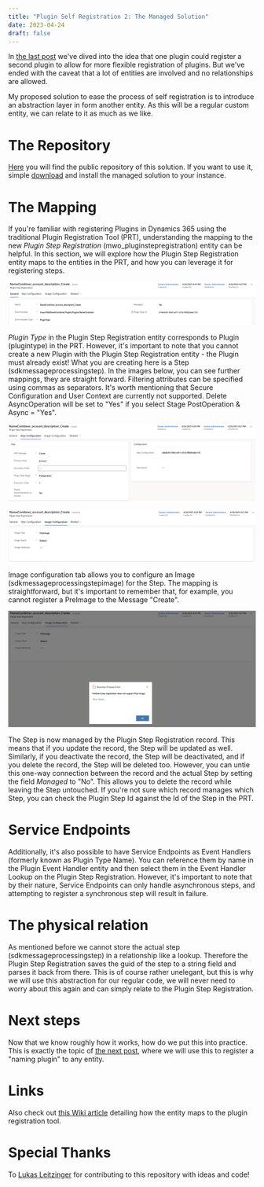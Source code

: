 ```yaml
---
title: "Plugin Self Registration 2: The Managed Solution"
date: 2023-04-24
draft: false
---
```


In [the last post](/post/plugin-self-registration/concept) we've dived into the idea that one plugin could register a second plugin to allow for more flexible registration of plugins. But we've ended with the caveat that a lot of entities are involved and no relationships are allowed.

My proposed solution to ease the process of self registration is to introduce an abstraction layer in form another entity. As this will be a regular custom entity, we can relate to it as much as we like. 

# The Repository
[Here](https://github.com/Kunter-Bunt/D365LivePluginRegistration) you will find the public repository of this solution. If you want to use it, simple [download](https://github.com/Kunter-Bunt/D365LivePluginRegistration/raw/master/LivePluginRegistration_3_0_0_1_managed.zip) and install the managed solution to your instance.

# The Mapping
If you're familiar with registering Plugins in Dynamics 365 using the traditional Plugin Registration Tool (PRT), understanding the mapping to the new _Plugin Step Registration_ (mwo_pluginstepregistration) entity can be helpful. In this section, we will explore how the Plugin Step Registration entity maps to the entities in the PRT, and how you can leverage it for registering steps.

![The event handler here specifies what plugin to execute.](general.png)

_Plugin Type_ in the Plugin Step Registration entity corresponds to Plugin (plugintype) in the PRT. However, it's important to note that you cannot create a new Plugin with the Plugin Step Registration entity - the Plugin must already exist! What you are creating here is a Step (sdkmessageprocessingstep). In the images below, you can see further mappings, they are straight forward. Filtering attributes can be specified using commas as separators. It's worth mentioning that Secure Configuration and User Context are currently not supported. Delete AsyncOperation will be set to "Yes" if you select Stage PostOperation & Async = "Yes".

![In this tab the regular options you know from the PRT are exposed.](step.png)

![Of course images can be configured as well. Just keep in mind that some configurations are illegal ;)](image.png)

Image configuration tab allows you to configure an Image (sdkmessageprocessingstepimage) for the Step. The mapping is straightforward, but it's important to remember that, for example, you cannot register a PreImage to the Message "Create".

![Here I tried to specify a PostImage in a PreOperation step. The error from Dynamics is passed through.](error.png)

The Step is now managed by the Plugin Step Registration record. This means that if you update the record, the Step will be updated as well. Similarly, if you deactivate the record, the Step will be deactivated, and if you delete the record, the Step will be deleted too. However, you can untie this one-way connection between the record and the actual Step by setting the field _Managed_ to "No". This allows you to delete the record while leaving the Step untouched. If you're not sure which record manages which Step, you can check the Plugin Step Id against the Id of the Step in the PRT.

# Service Endpoints
Additionally, it's also possible to have Service Endpoints as Event Handlers (formerly known as Plugin Type Name). You can reference them by name in the Plugin Event Handler entity and then select them in the Event Handler Lookup on the Plugin Step Registration. However, it's important to note that by their nature, Service Endpoints can only handle asynchronous steps, and attempting to register a synchronous step will result in failure.

# The physical relation
As mentioned before we cannot store the actual step (sdkmessageprocessingstep) in a relationship like a lookup. Therefore the Plugin Step Registration saves the guid of the step to a string field and parses it back from there. This is of course rather unelegant, but this is why we will use this abstraction for our regular code, we will never need to worry about this again and can simply relate to the Plugin Step Registration.

# Next steps
Now that we know roughly how it works, how do we put this into practice. This is exactly the topic of [the next post](/post/plugin-self-registration/praxis), where we will use this to register a "naming plugin" to any entity.

# Links
Also check out [this Wiki article](https://github.com/Kunter-Bunt/D365LivePluginRegistration/wiki/Mapping-with-Plugin-Registration-Tool) detailing how the entity maps to the plugin registration tool.

# Special Thanks
To [Lukas Leitzinger](https://www.linkedin.com/in/lukas-leitzinger-6b5654160/) for contributing to this repository with ideas and code!